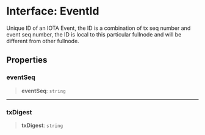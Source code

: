 # Interface: EventId

Unique ID of an IOTA Event, the ID is a combination of tx seq number and event seq number, the ID is
local to this particular fullnode and will be different from other fullnode.

## Properties

### eventSeq

> **eventSeq**: `string`

---

### txDigest

> **txDigest**: `string`
